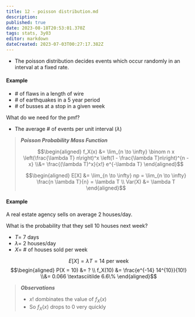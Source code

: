 ```yaml
---
title: 12 - poisson distribution.md
description: 
published: true
date: 2023-08-18T20:53:01.370Z
tags: stats, 3y03
editor: markdown
dateCreated: 2023-07-03T00:27:17.382Z
---
```


- The poisson distribution decides events which occur randomly in an interval at a fixed rate.

#### Example
- \# of flaws in a length of wire
- \# of earthquakes in a 5 year period
- \# of busses at a stop in a given week

What do we need for the pmf?
- The average \# of events per unit interval ($\lambda$)

> ***Poisson Probability Mass Function***
> 
> $$\begin{aligned}
> 	f_X(x) &= \lim_{n \to \infty} \binom n x \left(\frac{\lambda T} n\right)^x \left(1 - \frac{\lambda T}n\right)^{n - x}
> 	\\&=
> 		\frac{(\lambda T)^x}{x!} e^{-\lambda T}
> \end{aligned}$$
> 
> $$\begin{aligned}
> 	E[X] &= \lim_{n \to \infty} np = \lim_{n \to \infty} \frac{n \lambda T}{n} = \lambda T \\
> 	Var(X) &= \lambda T
> \end{aligned}$$
> 

#### Example
A real estate agency sells on average 2 houses/day.

What is the probability that they sell 10 houses next week?
- $T =$ 7 days
- $\lambda =$ 2 houses/day
- $X =$ \# of houses sold per week

$$E[X] = \lambda T = 14 \text{ per week}$$
$$\begin{aligned}
	P(X = 10) &= ? \\
	f_X(10) &= \frac{e^{-14} 14^{10}}{10!}
	\\&= 0.066 \textasciitilde 6.6\%
\end{aligned}$$

> ***Observations***
> - $x!$ dombinates the value of $f_X(x)$
> - So $f_X(x)$ drops to 0 very quickly


